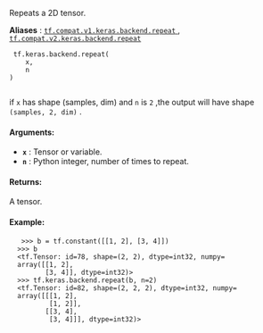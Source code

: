 Repeats a 2D tensor.

**Aliases** : [ `tf.compat.v1.keras.backend.repeat` ](/api_docs/python/tf/keras/backend/repeat), [ `tf.compat.v2.keras.backend.repeat` ](/api_docs/python/tf/keras/backend/repeat)

```
 tf.keras.backend.repeat(
    x,
    n
)
 
```

if  `x`  has shape (samples, dim) and  `n`  is  `2` ,the output will have shape  `(samples, 2, dim)` .

#### Arguments:
- **`x`** : Tensor or variable.
- **`n`** : Python integer, number of times to repeat.


#### Returns:
A tensor.

#### Example:


```
   >>> b = tf.constant([[1, 2], [3, 4]])
  >>> b
  <tf.Tensor: id=78, shape=(2, 2), dtype=int32, numpy=
  array([[1, 2],
         [3, 4]], dtype=int32)>
  >>> tf.keras.backend.repeat(b, n=2)
  <tf.Tensor: id=82, shape=(2, 2, 2), dtype=int32, numpy=
  array([[[1, 2],
          [1, 2]],
         [[3, 4],
          [3, 4]]], dtype=int32)>
 
```

